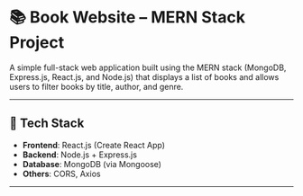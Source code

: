 # 📚 Book Website – MERN Stack Project

A simple full-stack web application built using the MERN stack (MongoDB, Express.js, React.js, and Node.js) that displays a list of books and allows users to filter books by title, author, and genre.

---

## 🚀 Tech Stack

- **Frontend**: React.js (Create React App)
- **Backend**: Node.js + Express.js
- **Database**: MongoDB (via Mongoose)
- **Others**: CORS, Axios

---

